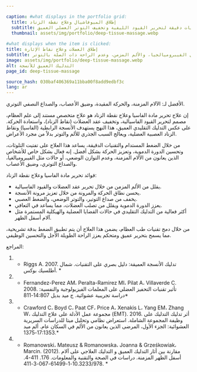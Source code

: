 ```yaml
---

caption: #what displays in the portfolio grid:
  title: إطلاق الميوفاشيال وعلاج نقطة الزناد
  subtitle: تقنيات دقيقة لتحرير القيود الليفية وتخفيف التوتر العضلي العميق.
  thumbnail: assets/img/portfolio/deep-tissue-massage.webp
  
#what displays when the item is clicked:
title: إطلاق العضلات وعلاج نقاط الإثارة
subtitle: تقنية متخصصة مصممة لتحرير الأنسجة الضامة الضيقة والعقد العضلية، مما يعيد الحركة ويقلل من الألم. هذا العلاج فعال بشكل خاص للحالات مثل الفيبروميالجيا، والألم المزمن، وعدم الراحة ذات الصلة بالتوتر.
image: assets/img/portfolio/deep-tissue-massage.webp
alt: التدليك العميق للأنسجة
page_id: deep-tissue-massage

source_hash: 030baf406369a11bba00f8add9edbf3c
lang: ar
---
```

الأفضل لـ: الآلام المزمنة، والحركة المقيدة، وضيق الأعصاب، والصداع النصفي التوتري.

إن علاج تحرير مادة الفاسيا وعلاج نقطة الزناد هو علاج متخصص مستند إلى علم العظام، مصمم لتحرير القيود الفاسيالية، وتخفيف عقد العضلات (نقاط الزناد)، واستعادة الحركة. على عكس التدليك التقليدي العميق، هذا النهج يستهدف الأنسجة الرابطية (الفاسيا) ونقاط الزناد العصبية العضلية، ويعالج السبب الجذري للألم والتوتر بدلاً من مجرد الأعراض.

من خلال الضغط المستدام والتقنيات الدقيقة، يساعد هذا العلاج على تفتيت التلوثات، وتحسين الدورة الدموية، وتعزيز الحركة بشكل أفضل. إنه فعال بشكل خاص للأشخاص الذين يعانون من الآلام المزمنة، وعدم التوازن الوضعي، أو حالات مثل الفيبروميالغيا، والصداع التوتري، وضيق الأعصاب.

فوائد تحرير مادة الفاسيا وعلاج نقطة الزناد:
- يقلل من الألم المزمن من خلال تحرير عقد العضلات والقيود الفاسيالية.
- يحسن نطاق الحركة والمرونة من خلال تعزيز مرونة الأنسجة.
- يخفف من صداع التوتير، والتوتر الوضعي، والضغط العصبي.
- يعزز الدورة الدموية ويقلل من تصلب العضلات، مما يساعد في التعافي.
- أكثر فعالية من التدليك التقليدي في حالات القضايا العضلية والهيكلية المستمرة مثل آلام أسفل الظهر.

من خلال دمج تقنيات طب العظام، يضمن هذا العلاج أن يتم تطبيق الضغط بدقة تشريحية، مما يسمح بتحرير عميق ومتحكم يعزز الراحة الطويلة الأجل والتحسين الوظيفي.

المراجع:
1. * Riggs A. 2007. تدليك الأنسجة العميقة: دليل بصري على التقنيات.
   شمال أطلسيك بوكس. *
2. * Fernandez-Perez AM، Peralta-Ramirez MI، Pilat A، 
   Villaverde C. 2008. تأثير تقنيات التحفيز العضلي على 
   المعلمات الفيزيولوجية والنفسية: دراسة تجريبية عشوائية. 
   ج ميد بديل 14:807-811*
3. * Crawford C، Boyd C، Paat CF، Price A، Xenakis L، Yang EM، Zhang W، 
   مجموعة عمل الأدلة على علاج التدليك (EMT). 2016. 
   أثر تدليك التدليك على وظيفة المجموعة الشاملة.
   استعراض نظامي وتحليل ميتا للدراسات السريرية العشوائية:
   الجزء الأول، المرضى الذين يعانون من الألم في السكان
   عام. ألم ميد 17:1353-1375.*
4. * Romanowski، Mateusz & Romanowska، Joanna & Grześkowiak، Marcin.
   (2012). مقارنة بين أثار التدليك العميق و
   التدليك العلاجي على آلام أسفل الظهر المزمنة. دراسات في الصحة
   والتقنية والمعلومات. 176. 411-4.
   10.3233/978-1-61499-067-3-411. *